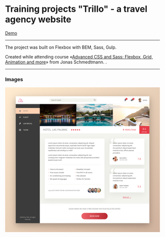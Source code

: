 # Training projects "Trillo" - a travel agency website

[Demo](https://vannyle.github.io/trillo/)

---

The project was built on Flexbox with BEM, Sass, Gulp.

Created while attending course «[Advanced CSS and Sass: Flexbox, Grid, Animation and more](https://www.udemy.com/course/advanced-css-and-sass/)» from Jonas Schmedtmann.
.

---

### Images
![alt text](screenshot.png)
